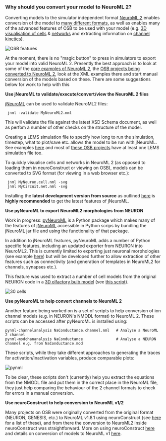 ### Why should you convert your model to NeuroML 2?

Converting models to the simulator independent format [NeuroML 2](https://www.neuroml.org/neuromlv2) enables conversion of the model to [many different formats](https://www.neuroml.org/mappings), as well as enables many of the advanced features of OSB to be used with your model (e.g. [3D visualisation of cells](http://www.opensourcebrain.org/projects/l5bpyrcellhayetal2011?explorer=https%3A%2F%2Fraw.github.com%2FOpenSourceBrain%2FL5bPyrCellHayEtAl2011%2Fmaster%2FneuroConstruct%2FgeneratedNeuroML2%2FL5PC.cell.nml) & [networks](http://www.opensourcebrain.org/projects/acnet2?explorer=https%3A%2F%2Fraw.github.com%2FOpenSourceBrain%2FACnet2%2Fmaster%2FneuroConstruct%2FgeneratedNeuroML2%2FMediumNet.net.nml) and extracting information on [channel kinetics](http://www.opensourcebrain.org/projects/acnet2?explorer=https%3A%2F%2Fraw.github.com%2FOpenSourceBrain%2FACnet2%2Fmaster%2FneuroConstruct%2FgeneratedNeuroML2%2FNa_pyr.channel.nml)).

![OSB features](https://raw.githubusercontent.com/OpenSourceBrain/OSB_Documentation/master/resources/images/OSBfeatures.jpg)

At the moment, there is no "magic button" to press in simulators to export your model into valid NeuroML 2. Presently the best approach is to look at some of the [core examples of NeuroML 2](https://github.com/NeuroML/NeuroML2/tree/master/examples), the [OSB projects being converted to NeuroML 2](https://github.com/OpenSourceBrain/redmine/issues/125), look at the XML examples there and start manual conversion of the models based on these. There are some suggestions below for work to help with this

**Use jNeuroML to validate/execute/convert/view the NeuroML 2 files**

[jNeuroML](https://github.com/NeuroML/jNeuroML) can be used to validate NeuroML2 files:
  
     jnml -validate MyNeuroML2.nml
     
This will validate the file against the latest XSD Schema document, as well as perfom a number of other checks on the structure of the model.

Creating a LEMS simulation file to specify how long to run the simulation, timestep, what to plot/save etc. allows the model to be run with jNeuroML. See examples [here](https://github.com/NeuroML/NeuroML2/tree/master/LEMSexamples) and most of [these OSB projects](https://github.com/OpenSourceBrain/redmine/issues/125) have at least one LEMS simulation file too.

To quickly visualise cells and networks in NeuroML 2 (as opposed to loading them in neuroConstruct or viewing on OSB), models can be converted to SVG format (for viewing in a web browser etc.):

     jnml MyNeuron.cell.nml -svg
     jnml MyCircuit.net.nml -svg

Installing the **latest development version from source** as outlined [here](https://github.com/NeuroML/jNeuroML/blob/master/README.md) is **highly recommended** to get the latest features of jNeuroML.

**Use pyNeuroML to export NeuroML2 morphologies from NEURON**

Work in progress: [pyNeuroML](https://github.com/NeuroML/pyNeuroML) is a Python package which makes many of the features of [jNeuroML](https://github.com/NeuroML/jNeuroML) accessible in Python scrips by bundling the jNeuroML jar file and using the functionality of that package. 

In addition to jNeuroML features, pyNeuroML adds a number of Python specific features, including an updated exporter from NEURON into NeuroML2. This is currently limited to exporting just neuronal morphologies (see example [here](https://github.com/NeuroML/pyNeuroML/blob/master/examples/export_neuroml2.py)) but will be developed further to allow extraction of other features such as connectivity (and generation of templates in NeuroML2 for channels, synapses etc.). 

This feature was used to extract a number of cell models from the original NEURON code in a [3D olfactory bulb model](http://www.opensourcebrain.org/projects/miglioreetal14_olfactorybulb3d) (see [this script](https://github.com/OpenSourceBrain/MiglioreEtAl14_OlfactoryBulb3D/blob/master/NeuroML2/export_mitral.py)).

![30 cells](https://raw.githubusercontent.com/OpenSourceBrain/MiglioreEtAl14_OlfactoryBulb3D/master/images/30cells.jpg)

**Use pyNeuroML to help convert channels to NeuroML 2**

Another feature being worked on is a set of scripts to help conversion of ion channel models (e.g. in NEURON's NMODL format) to NeuroML 2. These scripts can be accessed after pyNeuroML is installed using:

    pynml-channelanalysis NaConductance.channel.nml   # Analyse a NeuroML 2 channel
    pynml-modchananalysis NaConductance               # Analyse a NEURON channel e.g. from NaConductance.mod
    
These scripts, while they take different approaches to generating the traces for activation/inactivation variables, produce comparable plots:

![pynml](https://raw.githubusercontent.com/OpenSourceBrain/OSB_Documentation/master/resources/images/pynml_analyse.png)

To be clear, these scripts don't (currently) help you extract the equations from the NMODL file and put them in the correct place in the NeuroML file, they just help comparing the behaviour of the 2 channel formats to check for errors in a manual conversion.
    

**Use neuroConstruct to help conversion to NeuroML v1/2**

Many projects on OSB were originally converted from the original format (NEURON, GENESIS, etc.) to NeuroML v1.8.1 using neuroConstruct (see [here](http://www.opensourcebrain.org/search_custom_field?f[]=43&op[43]=~&v[43][]=neuroConstruct) for a list of these), and from there the conversion to NeuroML2 inside neuroConstruct was straightforward. More on using neuroConstruct [here](http://www.opensourcebrain.org/docs#Using_neuroConstruct_Based_Projects) and details on conversion of models to NeuroML v1 [here](http://www.neuroconstruct.org/docs/importneuron.html#Converting+mod+file%2FGENESIS+script+channels+into+ChannelML).
